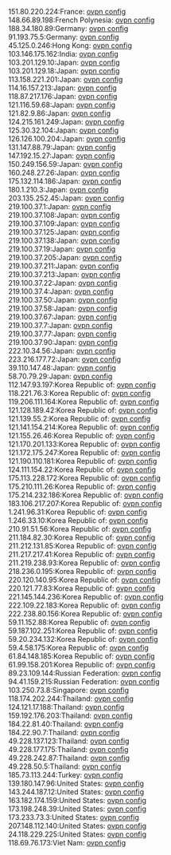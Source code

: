 151.80.220.224:France: [ovpn config](vpn/151_80_220_224.ovpn)  
148.66.89.198:French Polynesia: [ovpn config](vpn/148_66_89_198.ovpn)  
188.34.180.89:Germany: [ovpn config](vpn/188_34_180_89.ovpn)  
91.193.75.5:Germany: [ovpn config](vpn/91_193_75_5.ovpn)  
45.125.0.246:Hong Kong: [ovpn config](vpn/45_125_0_246.ovpn)  
103.146.175.162:India: [ovpn config](vpn/103_146_175_162.ovpn)  
103.201.129.10:Japan: [ovpn config](vpn/103_201_129_10.ovpn)  
103.201.129.18:Japan: [ovpn config](vpn/103_201_129_18.ovpn)  
113.158.221.201:Japan: [ovpn config](vpn/113_158_221_201.ovpn)  
114.16.157.213:Japan: [ovpn config](vpn/114_16_157_213.ovpn)  
118.87.217.176:Japan: [ovpn config](vpn/118_87_217_176.ovpn)  
121.116.59.68:Japan: [ovpn config](vpn/121_116_59_68.ovpn)  
121.82.9.86:Japan: [ovpn config](vpn/121_82_9_86.ovpn)  
124.215.161.249:Japan: [ovpn config](vpn/124_215_161_249.ovpn)  
125.30.32.104:Japan: [ovpn config](vpn/125_30_32_104.ovpn)  
126.126.100.204:Japan: [ovpn config](vpn/126_126_100_204.ovpn)  
131.147.88.79:Japan: [ovpn config](vpn/131_147_88_79.ovpn)  
147.192.15.27:Japan: [ovpn config](vpn/147_192_15_27.ovpn)  
150.249.156.59:Japan: [ovpn config](vpn/150_249_156_59.ovpn)  
160.248.27.26:Japan: [ovpn config](vpn/160_248_27_26.ovpn)  
175.132.114.186:Japan: [ovpn config](vpn/175_132_114_186.ovpn)  
180.1.210.3:Japan: [ovpn config](vpn/180_1_210_3.ovpn)  
203.135.252.45:Japan: [ovpn config](vpn/203_135_252_45.ovpn)  
219.100.37.1:Japan: [ovpn config](vpn/219_100_37_1.ovpn)  
219.100.37.108:Japan: [ovpn config](vpn/219_100_37_108.ovpn)  
219.100.37.109:Japan: [ovpn config](vpn/219_100_37_109.ovpn)  
219.100.37.125:Japan: [ovpn config](vpn/219_100_37_125.ovpn)  
219.100.37.138:Japan: [ovpn config](vpn/219_100_37_138.ovpn)  
219.100.37.19:Japan: [ovpn config](vpn/219_100_37_19.ovpn)  
219.100.37.205:Japan: [ovpn config](vpn/219_100_37_205.ovpn)  
219.100.37.211:Japan: [ovpn config](vpn/219_100_37_211.ovpn)  
219.100.37.213:Japan: [ovpn config](vpn/219_100_37_213.ovpn)  
219.100.37.22:Japan: [ovpn config](vpn/219_100_37_22.ovpn)  
219.100.37.4:Japan: [ovpn config](vpn/219_100_37_4.ovpn)  
219.100.37.50:Japan: [ovpn config](vpn/219_100_37_50.ovpn)  
219.100.37.58:Japan: [ovpn config](vpn/219_100_37_58.ovpn)  
219.100.37.67:Japan: [ovpn config](vpn/219_100_37_67.ovpn)  
219.100.37.7:Japan: [ovpn config](vpn/219_100_37_7.ovpn)  
219.100.37.77:Japan: [ovpn config](vpn/219_100_37_77.ovpn)  
219.100.37.90:Japan: [ovpn config](vpn/219_100_37_90.ovpn)  
222.10.34.56:Japan: [ovpn config](vpn/222_10_34_56.ovpn)  
223.216.177.72:Japan: [ovpn config](vpn/223_216_177_72.ovpn)  
39.110.147.48:Japan: [ovpn config](vpn/39_110_147_48.ovpn)  
58.70.79.29:Japan: [ovpn config](vpn/58_70_79_29.ovpn)  
112.147.93.197:Korea Republic of: [ovpn config](vpn/112_147_93_197.ovpn)  
118.221.76.3:Korea Republic of: [ovpn config](vpn/118_221_76_3.ovpn)  
119.206.111.164:Korea Republic of: [ovpn config](vpn/119_206_111_164.ovpn)  
121.128.189.42:Korea Republic of: [ovpn config](vpn/121_128_189_42.ovpn)  
121.139.55.2:Korea Republic of: [ovpn config](vpn/121_139_55_2.ovpn)  
121.141.154.214:Korea Republic of: [ovpn config](vpn/121_141_154_214.ovpn)  
121.155.26.46:Korea Republic of: [ovpn config](vpn/121_155_26_46.ovpn)  
121.170.201.133:Korea Republic of: [ovpn config](vpn/121_170_201_133.ovpn)  
121.172.175.247:Korea Republic of: [ovpn config](vpn/121_172_175_247.ovpn)  
121.190.110.181:Korea Republic of: [ovpn config](vpn/121_190_110_181.ovpn)  
124.111.154.22:Korea Republic of: [ovpn config](vpn/124_111_154_22.ovpn)  
175.113.228.172:Korea Republic of: [ovpn config](vpn/175_113_228_172.ovpn)  
175.210.111.26:Korea Republic of: [ovpn config](vpn/175_210_111_26.ovpn)  
175.214.232.186:Korea Republic of: [ovpn config](vpn/175_214_232_186.ovpn)  
183.106.217.207:Korea Republic of: [ovpn config](vpn/183_106_217_207.ovpn)  
1.241.96.31:Korea Republic of: [ovpn config](vpn/1_241_96_31.ovpn)  
1.246.33.10:Korea Republic of: [ovpn config](vpn/1_246_33_10.ovpn)  
210.91.51.56:Korea Republic of: [ovpn config](vpn/210_91_51_56.ovpn)  
211.184.82.30:Korea Republic of: [ovpn config](vpn/211_184_82_30.ovpn)  
211.212.131.85:Korea Republic of: [ovpn config](vpn/211_212_131_85.ovpn)  
211.217.217.41:Korea Republic of: [ovpn config](vpn/211_217_217_41.ovpn)  
211.219.238.93:Korea Republic of: [ovpn config](vpn/211_219_238_93.ovpn)  
218.236.0.195:Korea Republic of: [ovpn config](vpn/218_236_0_195.ovpn)  
220.120.140.95:Korea Republic of: [ovpn config](vpn/220_120_140_95.ovpn)  
220.121.77.83:Korea Republic of: [ovpn config](vpn/220_121_77_83.ovpn)  
221.145.144.236:Korea Republic of: [ovpn config](vpn/221_145_144_236.ovpn)  
222.109.22.183:Korea Republic of: [ovpn config](vpn/222_109_22_183.ovpn)  
222.238.80.156:Korea Republic of: [ovpn config](vpn/222_238_80_156.ovpn)  
59.11.152.88:Korea Republic of: [ovpn config](vpn/59_11_152_88.ovpn)  
59.187.102.251:Korea Republic of: [ovpn config](vpn/59_187_102_251.ovpn)  
59.20.234.132:Korea Republic of: [ovpn config](vpn/59_20_234_132.ovpn)  
59.4.58.175:Korea Republic of: [ovpn config](vpn/59_4_58_175.ovpn)  
61.84.148.185:Korea Republic of: [ovpn config](vpn/61_84_148_185.ovpn)  
61.99.158.201:Korea Republic of: [ovpn config](vpn/61_99_158_201.ovpn)  
89.23.109.144:Russian Federation: [ovpn config](vpn/89_23_109_144.ovpn)  
94.41.159.215:Russian Federation: [ovpn config](vpn/94_41_159_215.ovpn)  
103.250.73.8:Singapore: [ovpn config](vpn/103_250_73_8.ovpn)  
118.174.202.244:Thailand: [ovpn config](vpn/118_174_202_244.ovpn)  
124.121.17.188:Thailand: [ovpn config](vpn/124_121_17_188.ovpn)  
159.192.176.203:Thailand: [ovpn config](vpn/159_192_176_203.ovpn)  
184.22.81.40:Thailand: [ovpn config](vpn/184_22_81_40.ovpn)  
184.22.90.7:Thailand: [ovpn config](vpn/184_22_90_7.ovpn)  
49.228.137.123:Thailand: [ovpn config](vpn/49_228_137_123.ovpn)  
49.228.177.175:Thailand: [ovpn config](vpn/49_228_177_175.ovpn)  
49.228.242.87:Thailand: [ovpn config](vpn/49_228_242_87.ovpn)  
49.228.50.5:Thailand: [ovpn config](vpn/49_228_50_5.ovpn)  
185.73.113.244:Turkey: [ovpn config](vpn/185_73_113_244.ovpn)  
139.180.147.96:United States: [ovpn config](vpn/139_180_147_96.ovpn)  
143.244.187.12:United States: [ovpn config](vpn/143_244_187_12.ovpn)  
163.182.174.159:United States: [ovpn config](vpn/163_182_174_159.ovpn)  
173.198.248.39:United States: [ovpn config](vpn/173_198_248_39.ovpn)  
173.233.73.3:United States: [ovpn config](vpn/173_233_73_3.ovpn)  
207.148.112.140:United States: [ovpn config](vpn/207_148_112_140.ovpn)  
24.118.229.225:United States: [ovpn config](vpn/24_118_229_225.ovpn)  
118.69.76.173:Viet Nam: [ovpn config](vpn/118_69_76_173.ovpn)  
